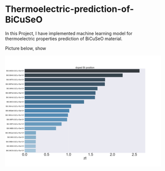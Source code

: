 # Thermoelectric-prediction-of-BiCuSeO

In this Project, I have implemented machine learning model for thermoelectric properties prediction of BiCuSeO material.

Picture below, show

![alt text](https://github.com/NuttawatParse/Thermoelectric-prediction-of-BiCuSeO/blob/main/prediction%20of%20dope%20Bi.jpg)
